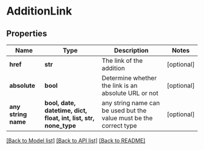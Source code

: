 # AdditionLink


## Properties
Name | Type | Description | Notes
------------ | ------------- | ------------- | -------------
**href** | **str** | The link of the addition | [optional] 
**absolute** | **bool** | Determine whether the link is an absolute URL or not | [optional] 
**any string name** | **bool, date, datetime, dict, float, int, list, str, none_type** | any string name can be used but the value must be the correct type | [optional]

[[Back to Model list]](../README.md#documentation-for-models) [[Back to API list]](../README.md#documentation-for-api-endpoints) [[Back to README]](../README.md)


